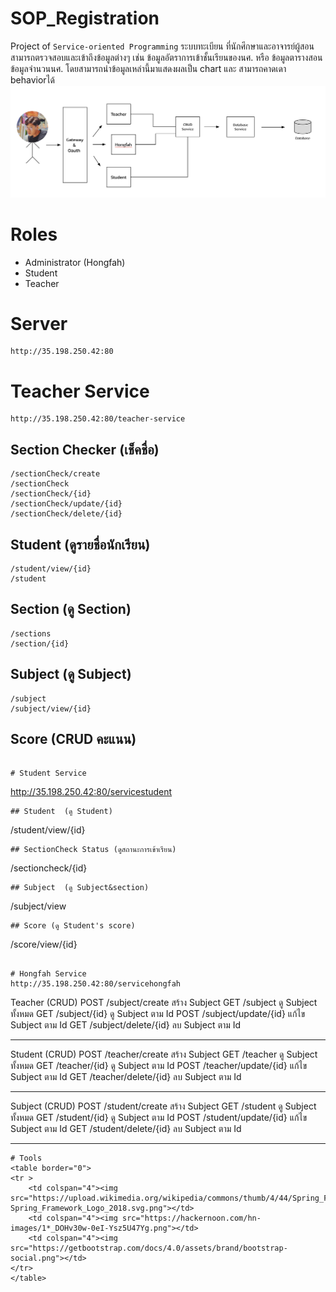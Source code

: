 # SOP_Registration
Project of `Service-oriented Programming`
    ระบบทะเบียน ที่นักศึกษาและอาจารย์ผู้สอนสามารถตรวจสอบและเข้าถึงข้อมูลต่างๆ เช่น ข้อมูลอัตราการเข้าชั้นเรียนของนศ. หรือ ข้อมูลตารางสอน ข้อมูลจำนวนนศ. โดยสามารถนำข้อมูลเหล่านี้มาแสดงผลเป็น chart และ สามารถคาดเดา behaviorได้
<img src="./asset/IMG_0013.PNG">

# Roles
- Administrator (Hongfah)
- Student
- Teacher 

# Server
```
http://35.198.250.42:80
```
# Teacher Service
```
http://35.198.250.42:80/teacher-service
```
## Section Checker (เช็คชื่อ)
```
/sectionCheck/create
/sectionCheck
/sectionCheck/{id}
/sectionCheck/update/{id}
/sectionCheck/delete/{id}
```
## Student  (ดูรายชื่อนักเรียน)
```
/student/view/{id}
/student
```
## Section  (ดู Section)
```
/sections
/section/{id}
```
## Subject  (ดู Subject)
```
/subject
/subject/view/{id}
```
## Score (CRUD คะแนน)
```

# Student Service
```
http://35.198.250.42:80/servicestudent
```
## Student  (ดู Student)
```
/student/view/{id}
```
## SectionCheck Status (ดูสถานะการเข้าเรียน)
```
/sectioncheck/{id}
```
## Subject  (ดู Subject&section)
```
/subject/view
```
## Score (ดู Student's score)
```
/score/view/{id}
```

# Hongfah Service
http://35.198.250.42:80/servicehongfah
```
 Teacher (CRUD)
 POST /subject/create   สร้าง Subject
 GET  /subject          ดู Subject ทั้งหมด
 GET  /subject/{id}     ดู Subject ตาม Id
 POST /subject/update/{id} แก้ไข Subject ตาม Id
 GET  /subject/delete/{id} ลบ Subject ตาม Id
 _________________________________________________
 Student (CRUD)
 POST /teacher/create   สร้าง Subject
 GET  /teacher          ดู Subject ทั้งหมด
 GET  /teacher/{id}     ดู Subject ตาม Id
 POST /teacher/update/{id} แก้ไข Subject ตาม Id
 GET  /teacher/delete/{id} ลบ Subject ตาม Id
 _________________________________________________
 Subject (CRUD)
 POST /student/create   สร้าง Subject
 GET  /student          ดู Subject ทั้งหมด
 GET  /student/{id}     ดู Subject ตาม Id
 POST /student/update/{id} แก้ไข Subject ตาม Id
 GET  /student/delete/{id} ลบ Subject ตาม Id
 __________________________________________________
```
# Tools
<table border="0">
<tr >
    <td colspan="4"><img src="https://upload.wikimedia.org/wikipedia/commons/thumb/4/44/Spring_Framework_Logo_2018.svg/1280px-Spring_Framework_Logo_2018.svg.png"></td>
    <td colspan="4"><img src="https://hackernoon.com/hn-images/1*_DOHv30w-0eI-Ysz5U47Yg.png"></td>
    <td colspan="4"><img src="https://getbootstrap.com/docs/4.0/assets/brand/bootstrap-social.png"></td>
</tr>
</table>
